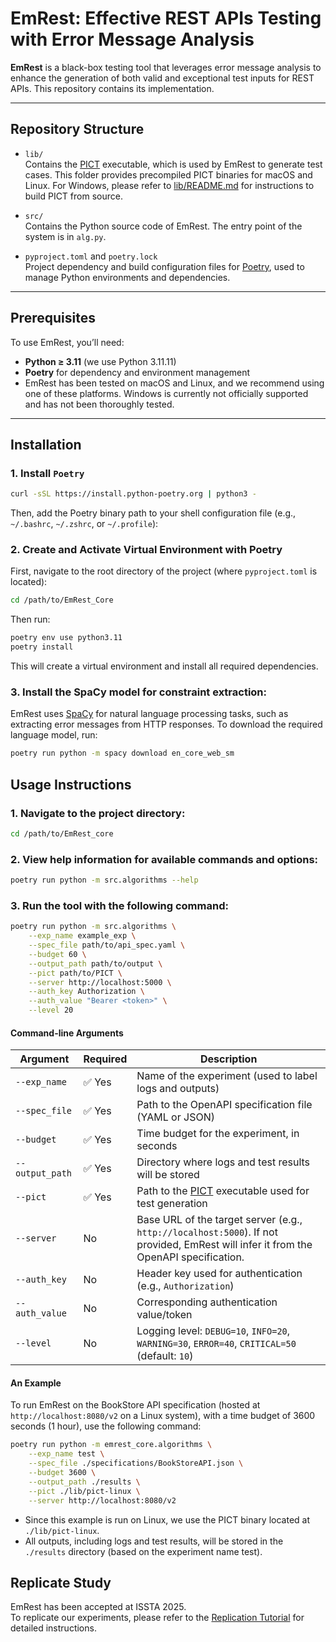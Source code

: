 # EmRest: Effective REST APIs Testing with Error Message Analysis

**EmRest** is a black-box testing tool that leverages error message analysis to enhance the generation of both valid and exceptional test inputs for REST APIs.  This repository contains its implementation.

---

## Repository Structure

- `lib/`  
Contains the [PICT](https://github.com/microsoft/pict) executable, which is used by EmRest to generate test cases. This folder provides precompiled PICT binaries for macOS and Linux. For Windows, please refer to [lib/README.md](lib/README.md) for instructions to build PICT from source.

- `src/`  
  Contains the Python source code of EmRest. The entry point of the system is in `alg.py`.

- `pyproject.toml` and `poetry.lock`  
  Project dependency and build configuration files for [Poetry](https://python-poetry.org/), used to manage Python environments and dependencies.

---

## Prerequisites

To use EmRest, you’ll need:

- **Python ≥ 3.11** (we use Python 3.11.11)
- **Poetry** for dependency and environment management
- EmRest has been tested on macOS and Linux, and we recommend using one of these platforms.  Windows is currently not officially supported and has not been thoroughly tested.
---

## Installation

### 1. Install `Poetry`

```bash
curl -sSL https://install.python-poetry.org | python3 -
```
Then, add the Poetry binary path to your shell configuration file (e.g., `~/.bashrc`, `~/.zshrc`, or `~/.profile`):


### 2. **Create and Activate Virtual Environment with Poetry**

First, navigate to the root directory of the project (where `pyproject.toml` is located):

```bash
cd /path/to/EmRest_Core
```

Then run:

```bash
poetry env use python3.11
poetry install 
```
This will create a virtual environment and install all required dependencies.

### 3. **Install the SpaCy model for constraint extraction:**

EmRest uses [SpaCy](https://spacy.io/) for natural language processing tasks, such as extracting error messages from HTTP responses. To download the required language model, run:

```bash
poetry run python -m spacy download en_core_web_sm
```

## Usage Instructions

### 1. **Navigate to the project directory:**

```bash
cd /path/to/EmRest_core
```

### 2. **View help information for available commands and options:**

```bash
poetry run python -m src.algorithms --help
```

### 3. **Run the tool with the following command:**

```bash
poetry run python -m src.algorithms \
    --exp_name example_exp \
    --spec_file path/to/api_spec.yaml \
    --budget 60 \
    --output_path path/to/output \
    --pict path/to/PICT \
    --server http://localhost:5000 \
    --auth_key Authorization \
    --auth_value "Bearer <token>" \
    --level 20
```

#### Command-line Arguments

| Argument         | Required | Description                                                                 |
|------------------|----------|-----------------------------------------------------------------------------|
| `--exp_name`     | ✅ Yes   | Name of the experiment (used to label logs and outputs)                    |
| `--spec_file`    | ✅ Yes   | Path to the OpenAPI specification file (YAML or JSON)                      |
| `--budget`       | ✅ Yes   | Time budget for the experiment, in seconds                                 |
| `--output_path`  | ✅ Yes   | Directory where logs and test results will be stored                        |
| `--pict`         | ✅ Yes   | Path to the [PICT](https://learn.microsoft.com/en-us/system-center/compliance/pict-overview) executable used for test generation |
| `--server`       | No       | Base URL of the target server (e.g., `http://localhost:5000`). If not provided, EmRest will infer it from the OpenAPI specification.              |
| `--auth_key`     | No       | Header key used for authentication (e.g., `Authorization`)                |
| `--auth_value`   | No       | Corresponding authentication value/token                                   |
| `--level`        | No       | Logging level: `DEBUG=10`, `INFO=20`, `WARNING=30`, `ERROR=40`, `CRITICAL=50` (default: `10`) |

#### An Example

To run EmRest on the BookStore API specification (hosted at `http://localhost:8080/v2` on a Linux system), with a time budget of 3600 seconds (1 hour), use the following command:

```bash
poetry run python -m emrest_core.algorithms \
    --exp_name test \
    --spec_file ./specifications/BookStoreAPI.json \
    --budget 3600 \
    --output_path ./results \
    --pict ./lib/pict-linux \
    --server http://localhost:8080/v2
```

- Since this example is run on Linux, we use the PICT binary located at `./lib/pict-linux`.
- All outputs, including logs and test results, will be stored in the `./results` directory (based on the experiment name test).

## Replicate Study

EmRest has been accepted at ISSTA 2025.  
To replicate our experiments, please refer to the [Replication Tutorial](../api-exp-scripts/README.md) for detailed instructions.